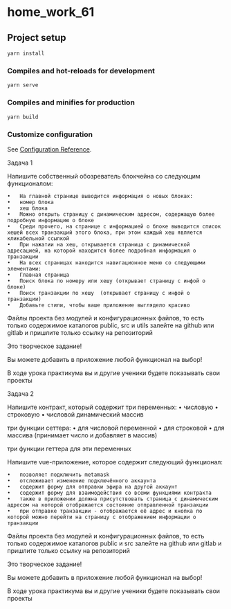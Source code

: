 # home_work_61

## Project setup
```
yarn install
```

### Compiles and hot-reloads for development
```
yarn serve
```

### Compiles and minifies for production
```
yarn build
```

### Customize configuration
See [Configuration Reference](https://cli.vuejs.org/config/).

Задача 1

Напишите собственный обозреватель блокчейна со следующим функционалом:

	•	На главной странице выводится информация о новых блоках:
	•	номер блока
	•	хеш блока
	•	Можно открыть страницу с динамическим адресом, содержащую более подробную информацию о блоке
	•	Среди прочего, на странице с информацией о блоке выводится список хешей всех транзакций этого блока, при этом каждый хеш является кликабельной ссылкой
	•	При нажатии на хеш, открывается страница с динамической адресацией, на которой находится более подробная информация о транзакции
	•	На всех страницах находится навигационное меню со следующими элементами:
	•	Главная страница
	•	Поиск блока по номеру или хешу (открывает страницу с инфой о блоке)
	•	Поиск транзакции по хешу  (открывает страницу с инфой о транзакции)
	•	Добавьте стили, чтобы ваше приложение выглядело красиво

Файлы проекта без модулей и конфигурационных файлов, то есть только содержимое каталогов public, src и utils залейте на github или gitlab и пришлите только ссылку на репозиторий

Это творческое задание!

Вы можете добавить в приложение любой функционал на выбор!

В ходе урока практикума вы и другие ученики будете показывать свои проекты








Задача 2

Напишите контракт, который содержит три переменных:
	•	числовую
	•	строковую
	•	числовой динамический массив

три функции сеттера:
	•	для числовой переменной
	•	для строковой
	•	для массива (принимает число и добавляет в массив)

три функции геттера для эти переменных

Напишите vue-приложение, которое содержит следующий функционал:

	•	позволяет подключить metamask
	•	отслеживает изменение подключённого аккаунта
	•	содержит форму для отправки эфира на другой аккаунт
	•	содержит форму для взаимодействия со всеми функциями контракта
	•	также в приложении должна присутствовать страница с динамическим адресом на которой отображается состояние отправленной транзакции
	•	при отправке транзакции - отображается её адрес и кнопка по которой можно перейти на страницу с отображением информации о транзакции

Файлы проекта без модулей и конфигурационных файлов, то есть только содержимое каталогов public и src залейте на github или gitlab и пришлите только ссылку на репозиторий

Это творческое задание!

Вы можете добавить в приложение любой функционал на выбор!

В ходе урока практикума вы и другие ученики будете показывать свои проекты
